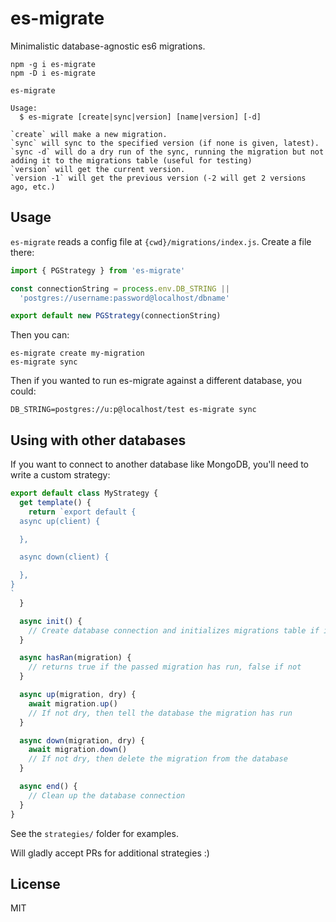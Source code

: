 es-migrate
==========

Minimalistic database-agnostic es6 migrations.

```
npm -g i es-migrate
npm -D i es-migrate
```

```
es-migrate

Usage:
  $ es-migrate [create|sync|version] [name|version] [-d]

`create` will make a new migration.
`sync` will sync to the specified version (if none is given, latest).
`sync -d` will do a dry run of the sync, running the migration but not adding it to the migrations table (useful for testing)
`version` will get the current version.
`version -1` will get the previous version (-2 will get 2 versions ago, etc.)
```

## Usage

`es-migrate` reads a config file at `{cwd}/migrations/index.js`.  Create a file there:

```js
import { PGStrategy } from 'es-migrate'

const connectionString = process.env.DB_STRING ||
  'postgres://username:password@localhost/dbname'

export default new PGStrategy(connectionString)
```

Then you can:

```
es-migrate create my-migration
es-migrate sync
```

Then if you wanted to run es-migrate against a different database, you could:

```
DB_STRING=postgres://u:p@localhost/test es-migrate sync
```

## Using with other databases

If you want to connect to another database like MongoDB, you'll need to write a custom strategy:

```js
export default class MyStrategy {
  get template() {
    return `export default {
  async up(client) {

  },

  async down(client) {

  },
}
`
  }

  async init() {
    // Create database connection and initializes migrations table if it doesn't exist
  }

  async hasRan(migration) {
    // returns true if the passed migration has run, false if not
  }

  async up(migration, dry) {
    await migration.up()
    // If not dry, then tell the database the migration has run
  }

  async down(migration, dry) {
    await migration.down()
    // If not dry, then delete the migration from the database
  }

  async end() {
    // Clean up the database connection
  }
}
```

See the `strategies/` folder for examples.

Will gladly accept PRs for additional strategies :)

## License
MIT
